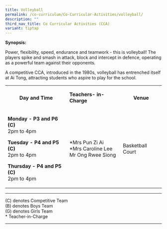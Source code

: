 ```yaml
---
title: Volleyball
permalink: /co-curriculum/Co-Curricular-Activities/volleyball/
description: ""
third_nav_title: Co Curricular Activities (CCA)
variant: tiptap
---
```

<p><strong>Synopsis:</strong>
</p>
<p>Power, flexibility, speed, endurance and teamwork - this is volleyball!
The players spike and smash in attack, block and intercept in defence,
operating as a powerful team against their opponents.</p>
<p>A competitive CCA, introduced in the 1980s, volleyball has entrenched
itself at Ai Tong, attracting students who aspire to play for the school.</p>
<p></p>
<table style="minWidth: 75px">
<colgroup>
<col>
<col>
<col>
</colgroup>
<tbody>
<tr>
<th rowspan="1" colspan="1">
<p>Day and Time</p>
</th>
<td rowspan="1" colspan="1">
<p><strong>Teachers- in-Charge</strong>
</p>
</td>
<th rowspan="1" colspan="1">
<p>Venue</p>
</th>
</tr>
<tr>
<td rowspan="1" colspan="1">
<p><strong>Monday - P3 and P6 (C)</strong>
<br>2pm to 4pm</p>
<p><strong>Tuesday - P4 and P5 (C)</strong>
<br>2pm to 4pm</p>
<p><strong>Thursday - P4 and P5 (C)</strong>
<br>2pm to 4pm</p>
</td>
<td rowspan="1" colspan="1">
<p>*Mrs Pun Zi Ai
<br>*Mrs Caroline Lee
<br>Mr Ong Rwee Siong</p>
<p></p>
</td>
<td rowspan="1" colspan="1">
<p>Basketball Court</p>
</td>
</tr>
</tbody>
</table>
<hr>
<p>(C) denotes Competitive Team
<br>(B) denotes Boys Team
<br>(G) denotes Girls Team
<br>* Teacher-in-Charge</p>
<hr>
<p></p>
<p></p>